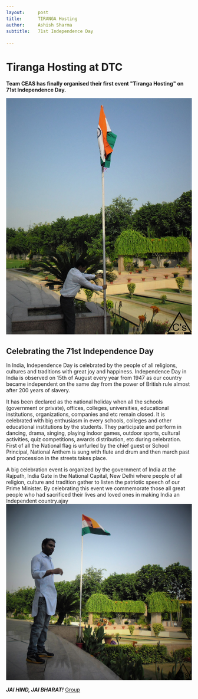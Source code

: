 ```yaml
---
layout:     post
title:      TIRANGA Hosting
author:     Ashish Sharma
subtitle:  	71st Independence Day

---
```

<!-- Start Writing Below in Markdown -->
# Tiranga Hosting at DTC 

**Team CEAS has finally organised their first event "Tiranga Hosting" on 71st Independence Day.**

![Flag Hosting](/img/warden.png)

## Celebrating the 71st Independence Day

In India, Independence Day is celebrated by the people of all religions, cultures and traditions with great joy and happiness. Independence Day in India is observed on 15th of August every year from 1947 as our country became independent on the same day from the power of British rule almost after 200 years of slavery.

It has been declared as the national holiday when all the schools (government or private), offices, colleges, universities, educational institutions, organizations, companies and etc remain closed. It is celebrated with big enthusiasm in every schools, colleges and other educational institutions by the students. They participate and perform in dancing, drama, singing, playing indoor games, outdoor sports, cultural activities, quiz competitions, awards distribution, etc during celebration. First of all the National flag is unfurled by the chief guest or School Principal, National Anthem is sung with flute and drum and then march past and procession in the streets takes place.

A big celebration event is organized by the government of India at the Rajpath, India Gate in the National Capital, New Delhi where people of all religion, culture and tradition gather to listen the patriotic speech of our Prime Minister. By celebrating this event we commemorate those all great people who had sacrificed their lives and loved ones in making India an Independent country.ajay
![Ajay SIR](/img/ajay.png)


***JAI HIND, JAI BHARAT!***
[Group](/img/stdents.png)




